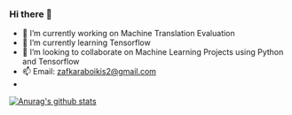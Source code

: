 ### Hi there 👋

- 🔭 I’m currently working on Machine Translation Evaluation
- 🌱 I’m currently learning Tensorflow
- 👯 I’m looking to collaborate on Machine Learning Projects using Python and Tensorflow
- 📫 Email: zafkaraboikis2@gmail.com
- 

[![Anurag's github stats](https://github-readme-stats.vercel.app/api?username=ZafosK)](https://github.com/anuraghazra/github-readme-stats&theme=synthwave)





